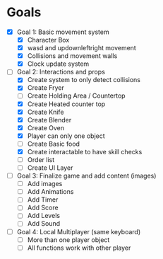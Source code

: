 # Goals

- [x] Goal 1: Basic movement system
  - [x] Character Box
  - [x] wasd and updownleftright movement
  - [x] Collisions and movement walls
  - [x] Clock update system
- [ ] Goal 2: Interactions and props
  - [x] Create system to only detect collisions
  - [x] Create Fryer
  - [ ] Create Holding Area / Countertop
  - [x] Create Heated counter top
  - [x] Create Knife
  - [x] Create Blender
  - [x] Create Oven
  - [x] Player can only one object
  - [ ] Create Basic food
  - [x] Create interactable to have skill checks
  - [ ] Order list
  - [ ] Create UI Layer
- [ ] Goal 3: Finalize game and add content (images)
  - [ ] Add images
  - [ ] Add Animations
  - [ ] Add Timer
  - [ ] Add Score
  - [ ] Add Levels
  - [ ] Add Sound
- [ ] Goal 4: Local Multiplayer (same keyboard)
  - [ ] More than one player object
  - [ ] All functions work with other player
